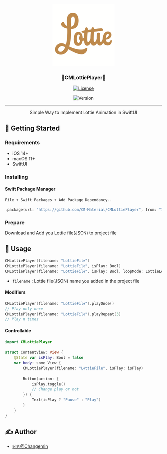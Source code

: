 <p align="center">
  <a href="" rel="noopener">
 <img width=200px height=200px src="src/LottieFile.gif" alt="Project logo"></a>
</p>

<h3 align="center">🍭CMLottiePlayer🍭</h3>

<div align="center">

[![License](https://img.shields.io/github/license/CM-Material/CMLottiePlayer?style=for-the-badge)](/LICENSE)

![Version](https://img.shields.io/badge/Version-1.0.0-brightgreen?style=for-the-badge)

</div>

---

<p align="center"> Simple Way to Implement Lottie Animation in SwiftUI
    <br> 
</p>

## 🏁 Getting Started <a name = "getting_started"></a>

### Requirements
* iOS 14+
* macOS 11+
* SwiftUI

### Installing
#### Swift Package Manager
```Swift
File ➜ Swift Packages ➜ Add Package Dependancy..
```
```Swift
.package(url: "https://github.com/CM-Material/CMLottiePlayer", from: "1.0.0")
```

### Prepare
Download and Add you Lottie file(JSON) to project file

## 🎈 Usage

```Swift
CMLottiePlayer(filename: "LottieFile")
CMLottiePlayer(filename: "LottieFile", isPlay: Bool)
CMLottiePlayer(filename: "LottieFile", isPlay: Bool, loopMode: LottieLoopMode)
```
* `filename` : Lottie file(JSON) name you added in the project file

#### Modifiers
```Swift
CMLottiePlayer(filename: "LottieFile").playOnce()
// Play only once
CMLottiePlayer(filename: "LottieFile").playRepeat(3)
// Play n times
```

#### Controllable
```Swift
import CMLottiePlayer

struct ContentView: View {
    @State var isPlay: Bool = false
    var body: some View {
        CMLottiePlayer(filename: "LottieFile", isPlay: isPlay)
        
        Button(action: {
            isPlay.toggle()
            // Change play or not
        }) {
            Text(isPlay ? "Pause" : "Play")
        }
    }
}
```


## ✍️ Author

- [🇰🇷@Changemin](https://github.com/kylelobo)
